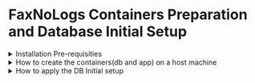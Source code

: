 # FaxNoLogs Containers Preparation and Database Initial Setup

<details><summary>Installation Pre-requisities</summary>
<p>
	
In order to setup the containers neccessary for the FaxNoLogs application, the host machine must have docker support installed.
According to the type of your OS you can obtain Docker from:
	
1. https://docs.docker.com/desktop/linux/install/ for Linux
2. https://desktop.docker.com/win/main/amd64/Docker%20Desktop%20Installer.exe for Windows
	
It is advisable to read Docker's vendor notes for each OS before proceeding with the installation
</p>
</details>

<details><summary>How to create the containers(db and app) on a host machine</summary>
<p>
	
* Setup the containers on a Windows host machine:
	1. Download https://github.com/kparginos/faxnologs-dbsetup/blob/main/FaxNoLogs-Containers-WinSetup.yml
	2. From a command prompt run the following(must be at the same folder where you've downloaded the above):

```
docker-compose -f FaxNoLogs-Containers-WinSetup.yml up -d
```

The above will get all neccessary images from the remote repo and start the containers. Will also create on host the folder
C:\faxnologs\data which will be the volume for the database container to store it databases.

To stop the containers run:
```
docker-compose -f FaxNoLogs-Containers-WinSetup.yml stop
```
To start the containers run:
```
docker-compose -f FaxNoLogs-Containers-WinSetup.yml start
```

To remove the containers run:
```
docker-compose -f FaxNoLogs-Containers-WinSetup.yml down
```
Note: This will not erase the volumes stored at the host machine

* Setup the containers on a Linux host machine:
	1. Download https://github.com/kparginos/faxnologs-dbsetup/blob/main/FaxNoLogs-Containers-LinuxSetup.yml
	2. From a shell run the following(must be at the same folder where you've downloaded the above):
```
docker-compose -f FaxNoLogs-Containers-LinuxSetup.yml up -d
```

The above will get all neccessary images from the remote repo and start the containers. Will also create on host the folder
C:\faxnologs\data which will be the volume for the database container to store it databases.

To stop the containers from running run:
```
docker-compose -f FaxNoLogs-Containers-WinSetup.yml stop
```

To start the containers run:
```
docker-compose -f FaxNoLogs-Containers-WinSetup.yml start
```
To remove the containers run:
```
docker-compose -f FaxNoLogs-Containers-WinSetup.yml down
```
Note: This will not erase the volumes stored at the host machine
</p>
</details>

<details><summary>How to apply the DB Initial setup</summary>
<p>

At the host machine run the following:
```
docker exec faxnologs_webapp bash -c "apt-get update && apt-get -y install wget && wget --no-check-certificate https://github.com/kparginos/faxnologs-dbsetup/raw/main/DBSetup.tar && mkdir dbsetup && tar xf DBSetup.tar -C dbsetup && cd dbsetup && sed -i 's/localhost,1433/db/g' appsettings.json && dotnet FaxNoLogs.Migrations.dll"
```
The above command, should it run correctly, must apply the following:

  1. Update the container's OS
  2. Install **wget** utility
  3. Use wget to download the **DBSetup.tar**
  4. Create a dbsetup folder
  5. Extract to above folder the contents of DBSetup.tar
  6. Switch to dbsetup folder
  7. Change DBSetup app configuration to target the MSSql server of the Database container
  8. Run the DB initialization script
</p>
</details>
